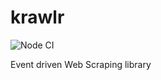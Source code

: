 # krawlr
![Node CI](https://github.com/alexchomiak/krawlr/workflows/Node%20CI/badge.svg)


Event driven Web Scraping library
